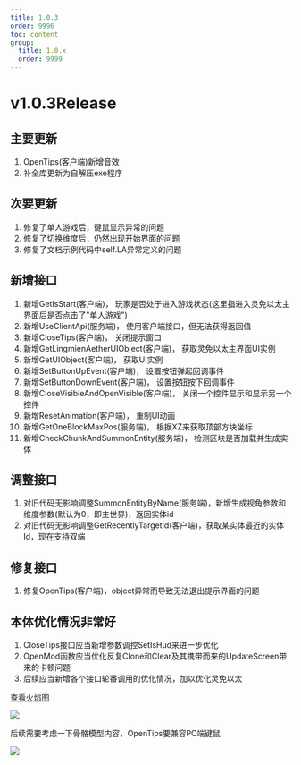 ```yaml
---
title: 1.0.3
order: 9996
toc: content
group:
  title: 1.0.x
  order: 9999
---
```

# v1.0.3<Badge type="success">Release</Badge>

## 主要更新
1. OpenTips(客户端)新增音效
2. 补全库更新为自解压exe程序

## 次要更新
1. 修复了单人游戏后，键鼠显示异常的问题
2. 修复了切换维度后，仍然出现开始界面的问题
3. 修复了文档示例代码中self.LA异常定义的问题

## 新增接口
1. 新增GetIsStart(客户端)， 玩家是否处于进入游戏状态(这里指进入灵免以太主界面后是否点击了"单人游戏")
2. 新增UseClientApi(服务端)， 使用客户端接口，但无法获得返回值
3. 新增CloseTips(客户端)， 关闭提示窗口
4. 新增GetLingmienAetherUIObject(客户端)， 获取灵免以太主界面UI实例
5. 新增GetUIObject(客户端)， 获取UI实例
6. 新增SetButtonUpEvent(客户端)， 设置按钮弹起回调事件
7. 新增SetButtonDownEvent(客户端)， 设置按钮按下回调事件
8. 新增CloseVisibleAndOpenVisible(客户端)， 关闭一个控件显示和显示另一个控件
9. 新增ResetAnimation(客户端)， 重制UI动画
10. 新增GetOneBlockMaxPos(服务端)， 根据XZ来获取顶部方块坐标
11. 新增CheckChunkAndSummonEntity(服务端)， 检测区块是否加载并生成实体

## 调整接口
1. <Badge type="success">对旧代码无影响</Badge>调整SummonEntityByName(服务端)，新增生成视角参数和维度参数(默认为0，即主世界)，返回实体id
2. <Badge type="success">对旧代码无影响</Badge>调整GetRecentlyTargetId(客户端)，获取某实体最近的实体Id，现在支持双端

## 修复接口
1. 修复OpenTips(客户端)，object异常而导致无法退出提示界面的问题

## 本体优化情况<Badge type="success">非常好</Badge>
1. CloseTips接口应当新增参数调控SetIsHud来进一步优化
2. OpenMod函数应当优化反复Clone和Clear及其携带而来的UpdateScreen带来的卡顿问题
3. 后续应当新增各个接口轮番调用的优化情况，加以优化灵免以太

<a href="http://1.94.129.175/uploads/LingmienAether/html/1.0.3fireimg.svg.html">查看火焰图</a>

![](http://1.94.129.175/uploads/LingmienAether/img/info-4.png)

后续需要考虑一下骨骼模型内容，OpenTips要兼容PC端键鼠

![](http://1.94.129.175/uploads/LingmienAether/img/info-5.gif)
